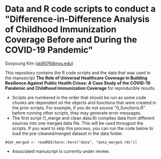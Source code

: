 # Data and R code scripts to conduct a "Difference-in-Difference Analysis of Childhood Immunization Coverage Before and During the COVID-19 Pandemic"

Sooyoung Kim (sk9076@nyu.edu)

This repository contains the R code scripts and the data that was used in the manuscript __The Role of Universal Healthcare Coverage in Building Resilience Against Public Health Crises: A Case Study of the COVID-19 Pandemic and Childhood Immunization Coverage__ for reproducible results.

* Scripts are numbered in the order that should be run as some code chunks are dependent on the objects and functions that were created in the prior scripts. For example, if you do not source "0_functions.R" before running other scripts, they may generate error messages.
* The first script (1_merge and clean data.R) compiles data from different sources into one merged data file. This will be used througout the scripts. If you want to skip this process, you can run the code below to load the pre-cleaned/merged dataset in the data folder.

```{r, eval=F}
#dat_merged <- readRDS(here::here("data", "data_merged.rds"))
```
* Associated manuscript is currently under review. 